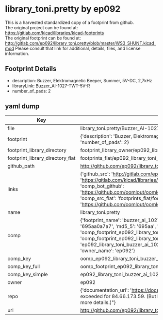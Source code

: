 # library_toni.pretty by ep092  
This is a harvested standardized copy of a footprint from github.  
The original project can be found at:  
https://gitlab.com/kicad/libraries/kicad-footprints  
The original footprint can be found at:
http://gitlab.com/ep092/library_toni.pretty/blob/master/WS3_SHUNT.kicad_mod
Please consult that link for additional, details, files, and license information.  
## Footprint Details
* description: Buzzer, Elektromagnetic Beeper, Summer, 5V-DC, 2,7kHz  
* libraryLink: Buzzer_AI-1027-TWT-5V-R  
* number_of_pads: 2  
## yaml dump  
| Key | Value |  
| --- | --- |  
| file | library_toni.pretty/Buzzer_AI-1027-TWT-5V-R.kicad_mod |  
| footprint | {'description': 'Buzzer, Elektromagnetic Beeper, Summer, 5V-DC, 2,7kHz', 'libraryLink': 'Buzzer_AI-1027-TWT-5V-R', 'number_of_pads': 2} |  
| footprint_library_directory | footprint_library_owner/ep092_library_toni.pretty |  
| footprint_library_directory_flat | footprints_flat/ep092_library_toni_buzzer_ai_1027_twt_5v_r/working |  
| github_path | http://github.com/ep092/library_toni.pretty/blob/master/Buzzer_AI-1027-TWT-5V-R.kicad_mod |  
| links | {'github_src': 'http://gitlab.com/ep092/library_toni.pretty/blob/master/WS3_SHUNT.kicad_mod', 'github_src_repo': 'https://gitlab.com/kicad/libraries/kicad-footprints', 'oomp_bot': 'footprints/ep092_library_toni_buzzer_ai_1027_twt_5v_r/working', 'oomp_bot_github': 'https://github.com/oomlout/oomlout_oomp_footprint_bot/tree/main/footprints/ep092_library_toni_buzzer_ai_1027_twt_5v_r/working', 'oomp_src_flat': 'footprints_flat/footprints_flat/ep092_library_toni_buzzer_ai_1027_twt_5v_r/working', 'oomp_src_flat_github': 'https://github.com/oomlout/oomlout_oomp_footprint_src/tree/main/footprints_flat/ep092_library_toni_buzzer_ai_1027_twt_5v_r/working'} |  
| name | library_toni.pretty |  
| oomp | {'footprint_name': 'buzzer_ai_1027_twt_5v_r', 'library_name': 'library_toni', 'md5': '695aa0a7a7121ae6539931fcd7fd164b', 'md5_10': '695aa0a7a7', 'md5_5': '695aa', 'md5_6': '695aa0', 'oomp_key': 'oomp_ep092_library_toni_buzzer_ai_1027_twt_5v_r', 'oomp_key_extra': 'oomp_footprint_ep092_library_toni_buzzer_ai_1027_twt_5v_r', 'oomp_key_full': 'oomp_footprint_ep092_library_toni_buzzer_ai_1027_twt_5v_r_695aa0', 'oomp_key_simple': 'ep092_library_toni_buzzer_ai_1027_twt_5v_r', 'original_filename': 'library_toni.pretty/Buzzer_AI-1027-TWT-5V-R.kicad_mod', 'owner_name': 'ep092'} |  
| oomp_key | oomp_ep092_library_toni_buzzer_ai_1027_twt_5v_r |  
| oomp_key_full | oomp_footprint_ep092_library_toni_buzzer_ai_1027_twt_5v_r |  
| oomp_key_simple | ep092_library_toni_buzzer_ai_1027_twt_5v_r |  
| owner | ep092 |  
| repo | {'documentation_url': 'https://docs.github.com/rest/overview/resources-in-the-rest-api#rate-limiting', 'message': "API rate limit exceeded for 84.66.173.59. (But here's the good news: Authenticated requests get a higher rate limit. Check out the documentation for more details.)"} |  
| url | http://github.com/ep092/library_toni.pretty |  


